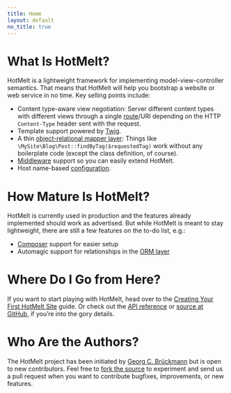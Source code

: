 ```yaml
---
title: Home
layout: default
no_title: true
---
```


# What Is HotMelt?

HotMelt is a lightweight framework for implementing model-view-controller semantics. That means that HotMelt will help you bootstrap a website or web service in no time. Key selling points include:

- Content type-aware view negotiation: Server different content types with different views through a single [route](docs/overview/routes)/URI depending on the HTTP `Content-Type` header sent with the request.
- Template support powered by [Twig][twig].
- A thin [object-relational mapper layer][orm]: Things like `\MySite\Blog\Post::findByTag($requestedTag)` work without any boilerplate code (except the class definition, of course).
- [Middleware](docs/api/classes/HotMelt.Middleware.html) support so you can easily extend HotMelt.
- Host name-based [configuration](docs/api/classes/HotMelt.Config.html).

# How Mature Is HotMelt?

HotMelt is currently used in production and the features already implemented should work as advertised. But while HotMelt is meant to stay lightweight, there are still a few features on the to-do list, e.g.:

- [Composer][composer] support for easier setup
- Automagic support for relationships in the [ORM layer][orm]

# Where Do I Go from Here?

If you want to start playing with HotMelt, head over to the [Creating Your First HotMelt Site](docs/first-site) guide. Or check out the [API reference][api] or [source at GitHub][source], if you’re into the gory details.

# Who Are the Authors?

The HotMelt project has been initiated by [Georg C. Brückmann][gcb] but is open to new contributors. Feel free to [fork the source](https://github.com/gcbrueckmann/HotMelt/fork) to experiment and send us a pull request when you want to contribute bugfixes, improvements, or new features.

[api]: docs/api
[composer]: http://getcomposer.org/
[docs]: docs
[source]: https://github.com/gcbrueckmann/HotMelt
[gcb]: http://gcbrueckmann.de
[orm]: docs/api/classes/HotMelt.PersistentObject.html
[twig]: https://github.com/fabpot/Twig